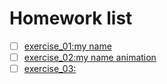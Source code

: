 # Homework list
- [ ] [exercise_01:my name](https://github.com/ms-tu/compuational_physics_N2015301020147/blob/master/my%20name.py)  
- [ ] [exercise_02:my name animation](http://pan.baidu.com/s/1qYmdmdm)  
- [ ] [exercise_03:](http://www.baidu.com)     
